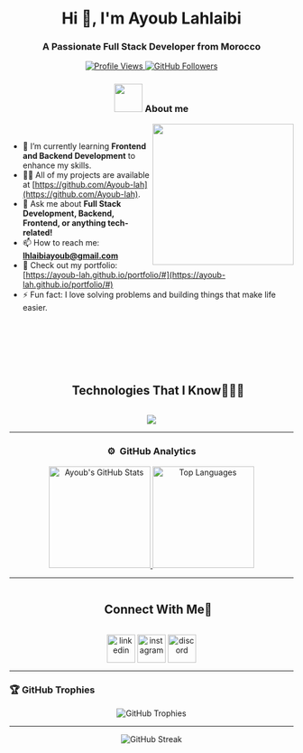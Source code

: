 <h1 align="center">Hi 👋, I'm Ayoub Lahlaibi</h1>
<h3 align="center">A Passionate Full Stack Developer from Morocco</h3>

<p align="center">
  <a href="https://github.com/Ayoub-lah">
    <img src="https://komarev.com/ghpvc/?username=ayoub-lah&label=Profile%20views&color=0e75b6&style=flat" alt="Profile Views" />
  </a>
  <a href="https://github.com/Ayoub-lah?tab=followers">
    <img src="https://img.shields.io/github/followers/Ayoub-lah?label=Followers&style=social" alt="GitHub Followers" />
  </a>
</p>

### <p align="center"> <picture><img src = "https://github.com/7oSkaaa/7oSkaaa/blob/main/Images/about_me.gif?raw=true" width = 50px></picture> About me </p>

<picture> <img align="right" src="https://github.com/7oSkaaa/7oSkaaa/blob/main/Images/Right_Side.gif?raw=true" width = 250px></picture>



<br>


- 🌱 I’m currently learning **Frontend and Backend Development** to enhance my skills.
- 👨‍💻 All of my projects are available at [https://github.com/Ayoub-lah](https://github.com/Ayoub-lah).
- 💬 Ask me about **Full Stack Development, Backend, Frontend, or anything tech-related!**
- 📫 How to reach me: **lhlaibiayoub@gmail.com**
- 📄 Check out my portfolio: [https://ayoub-lah.github.io/portfolio/#](https://ayoub-lah.github.io/portfolio/#)
- ⚡ Fun fact: I love solving problems and building things that make life easier.

<br><br>
---


 
 <div id="user-content-toc">
  <ul align="center">
    <summary><h2 style="display: inline-block">Technologies That I Know👨🏻‍💻</h2></summary>
  </ul>
</div>
<!--tech stack icons-->
<p align="center">
  <a href="https://skillicons.dev">
    <img src="https://skillicons.dev/icons?i=cpp,c,css,php,discord,postgres,figma,github,powershell,git,html,java,js,linux,kali,mysql,nextjs,nodejs,py,bootstrap,cmake,debian,react,jquery,laravel,flutter,dart,tailwind,vscode,eclipse" />
  </a>
</p>








---

### <p align="center"> ⚙️ &nbsp;GitHub Analytics </p> 

<p align="center">
  <a href="https://github.com/AVS1508">
  <img height="180em" src="https://github-readme-stats-eight-theta.vercel.app/api?username=ayoub-lah&show_icons=true&theme=algolia&include_all_commits=true&count_private=true" alt="Ayoub's GitHub Stats"  />
  <img height="180em" src="https://github-readme-stats-eight-theta.vercel.app/api/top-langs/?username=ayoub-lah&layout=compact&langs_count=8&theme=algolia" alt="Top Languages"  />
  </a>
  </p>

---

<div id="user-content-toc">
  <ul align="center">
    <summary><h2 style="display: inline-block">Connect With Me🤝</h2></summary>
  </ul>
</div>

<!--icons and links-->
<p align="center">
<a href="https://www.linkedin.com/in/ayoub-lahlaibi-ab3624312/" target="blank"><img align="center" src="https://user-images.githubusercontent.com/88904952/234979284-68c11d7f-1acc-4f0c-ac78-044e1037d7b0.png" alt="linkedin" height="50" width="50" /></a>
<a href="https://www.instagram.com/ayoub.lahlaibi/" target="blank"><img align="center" src="https://user-images.githubusercontent.com/88904952/234981169-2dd1e58f-4b7e-468c-8213-034ba62156c3.png" alt="instagram" height="50" width="50" /></a>
<a href="https://discord.com/channels/1312571181508857906/1312571182276546670" target="blank"><img align="center" src="https://user-images.githubusercontent.com/88904952/234982627-019fd336-6248-453c-9b05-97c13fd1d207.png" alt="discord" height="50" width="50" /></a>
  
</p>

---

### 🏆 GitHub Trophies

<p align="center">
  <img src="https://github-profile-trophy.vercel.app/?username=ayoub-lah&theme=onedark&no-frame=true&row=1&column=7" alt="GitHub Trophies" />
</p>

---

<p align="center"> 
  <img src="https://github-readme-streak-stats.herokuapp.com/?user=ayoub-lah&theme=dark" alt="GitHub Streak" />
</p>
